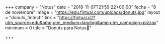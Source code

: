 +++
company = "Notus"
date = "2018-11-07T21:59:22+00:00"
fecha = "8 de noviembre"
image = "https://edu.fintual.com/uploads/donuts.jpg"
layout = "donuts_fintech"
link = "https://fintual.cl/?utm_source=edu&amp;utm_medium=landing&amp;utm_campaign=pizzas"
minimum = 0
title = "Donuts para Notus🍩"

+++
